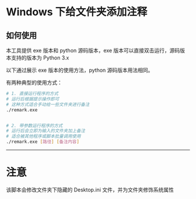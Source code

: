 # Windows 下给文件夹添加注释


## 如何使用

本工具提供 exe 版本和 python 源码版本，exe 版本可以直接双击运行，源码版本支持的版本为 Python 3.x

以下通过展示 exe 版本的使用方法，python 源码版本用法相同。

有两种典型的使用方式：
```bash
# 1. 直接运行程序的方式
# 运行后根据提示操作即可
# 这种方式适合手动给一些文件夹进行备注
./remark.exe


# 2. 带参数运行程序的方式
# 运行后会立即为输入的文件夹加上备注
# 适合被其他程序或脚本批量调用使用
./remark.exe [路径] [备注内容]

```
---
# 注意
该脚本会修改文件夹下隐藏的 Desktop.ini 文件，并为文件夹修饰系统属性